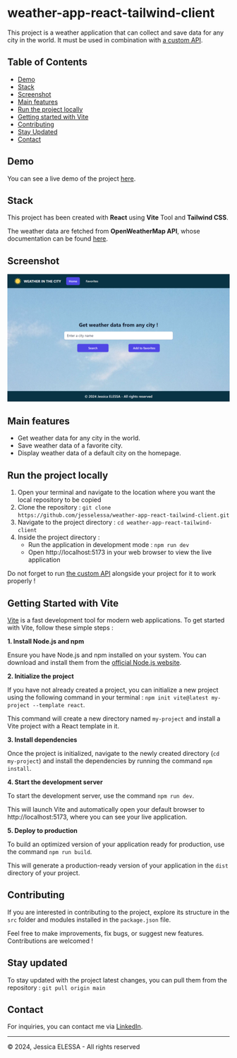 # weather-app-react-tailwind-client

This project is a weather application that can collect and save data for any city in the world. It must be used in combination with [a custom API](https://github.com/jesselessa/weather-app-node-express-api).

## Table of Contents

- [Demo](#demo)
- [Stack](#stack)
- [Screenshot](#screenshot)
- [Main features](#main-features)
- [Run the project locally](#run-the-project-locally)
- [Getting started with Vite](#getting-started-with-vite)
- [Contributing](#contributing)
- [Stay Updated](#stay-updated)
- [Contact](#contact)

## Demo

You can see a live demo of the project [here](https://jesselessa-weather-app-react-tailwind.netlify.app/).

## Stack

This project has been created with **React** using **Vite** Tool and **Tailwind CSS**.

The weather data are fetched from **OpenWeatherMap API**, whose documentation can be found [here](https://openweathermap.org/api).

## Screenshot

![Screenshot](./public/screenshot.png)

## Main features

- Get weather data for any city in the world.
- Save weather data of a favorite city.
- Display weather data of a default city on the homepage.

## Run the project locally

1. Open your terminal and navigate to the location where you want the local repository to be copied
2. Clone the repository : `git clone https://github.com/jesselessa/weather-app-react-tailwind-client.git`
3. Navigate to the project directory : `cd weather-app-react-tailwind-client`
4. Inside the project directory :
   - Run the application in development mode : `npm run dev`
   - Open http://localhost:5173 in your web browser to view the live application

Do not forget to run [the custom API](https://github.com/jesselessa/weather-app-node-express-api) alongside your project for it to work properly !

## Getting Started with Vite

[Vite](https://vitejs.dev/) is a fast development tool for modern web applications. To get started with Vite, follow these simple steps :

**1. Install Node.js and npm**

Ensure you have Node.js and npm installed on your system. You can download and install them from the [official Node.js website](https://nodejs.org/en).

**2. Initialize the project**

If you have not already created a project, you can initialize a new project using the following command in your terminal : `npm init vite@latest my-project --template react`.

This command will create a new directory named `my-project` and install a Vite project with a React template in it.

**3. Install dependencies**

Once the project is initialized, navigate to the newly created directory (`cd my-project`) and install the dependencies by running the command `npm install`.

**4. Start the development server**

To start the development server, use the command `npm run dev`.

This will launch Vite and automatically open your default browser to http://localhost:5173, where you can see your live application.

**5. Deploy to production**

To build an optimized version of your application ready for production, use the command `npm run build`.

This will generate a production-ready version of your application in the `dist` directory of your project.

## Contributing

If you are interested in contributing to the project, explore its structure in the `src` folder and modules installed in the `package.json` file.

Feel free to make improvements, fix bugs, or suggest new features. Contributions are welcomed !

## Stay updated

To stay updated with the project latest changes, you can pull them from the repository : `git pull origin main`

## Contact

For inquiries, you can contact me via [LinkedIn](https://www.linkedin.com/in/jessica-elessa/).

---

&copy; 2024, Jessica ELESSA - All rights reserved
